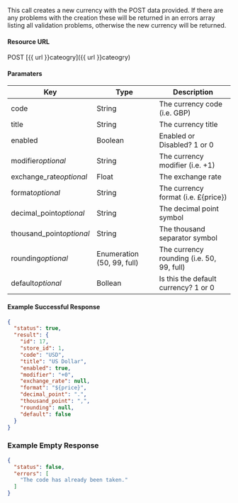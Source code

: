<!--
@title Create new currency
@author Moltin Ltd
@description Creates a new currency

@sidebar 1
@family Currency
@rate No
@auth Yes
@format JSON
@http POST
@version beta
-->
This call creates a new currency with the POST data provided. If there are any problems with the creation these will be returned in an errors array listing all validation problems, otherwise the new currency will be returned.


#### Resource URL
POST [{{ url }}cateogry]({{ url }}cateogry)


#### Paramaters
Key | Type | Description
--- | ---- | -----------
code | String | The currency code (i.e. GBP)
title | String | The currency title
enabled | Boolean | Enabled or Disabled? 1 or 0 
modifier*optional* | String | The currency modifier (i.e. +1) 
exchange_rate*optional* | Float | The exchange rate
format*optional* | String | The currency format (i.e. £{price})
decimal_point*optional* | String | The decimal point symbol
thousand_point*optional* | String | The thousand separator symbol
rounding*optional* | Enumeration (50, 99, full) | The currency rounding (i.e. 50, 99, full)
default*optional* | Bollean | Is this the default currency? 1 or 0

<!--code-->
#### Example Successful Response
``` json
{
  "status": true,
  "result": {
    "id": 17,
    "store_id": 1,
    "code": "USD",
    "title": "US Dollar",
    "enabled": true,
    "modifier": "+0",
    "exchange_rate": null,
    "format": "${price}",
    "decimal_point": ".",
    "thousand_point": ",",
    "rounding": null,
    "default": false
  }
}
```


### Example Empty Response
``` json
{
  "status": false,
  "errors": [
    "The code has already been taken."
  ]
}
```
<!--/code-->